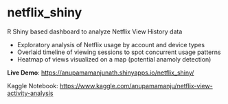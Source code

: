 # netflix_shiny
R Shiny based dashboard to analyze Netflix View History data

- Exploratory analysis of Netflix usage by account and device types
- Overlaid timeline of viewing sessions to spot concurrent usage patterns
- Heatmap of views visualized on a map (potential anamoly detection)

**Live Demo**: https://anupamamanjunath.shinyapps.io/netflix_shiny/

Kaggle Notebook: https://www.kaggle.com/anupamamanju/netflix-view-activity-analysis
